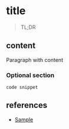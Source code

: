 # title
> TL;DR

## content

Paragraph with content

### Optional section

```
code snippet
```

## references

- [Sample](https://github.com)
